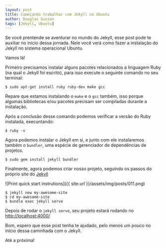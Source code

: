 ```yaml
---
layout: post
title: Começando trabalhar com Jekyll no Ubuntu
author: Douglas Gusson 
tags: [Jekyll, Ubuntu]
---
```


Se você prentende se aventurar no mundo do Jekyll, esse post pode te auxiliar no início dessa jornada. Nele você verá como fazer a instalação do Jekyll no sistema operacional Ubuntu.

Vamos lá!

Primeiro precisamos instalar alguns pacotes relacionados a linguagem Ruby (na qual o Jekyll foi escrito), para isso execute o seguinte comando no seu terminal:

```
$ sudo apt-get install ruby ruby-dev make gcc
```

Repare que estamos instalando o `make` e o `gcc` também, isso porque algumas bibliotecas e/ou pacotes precisam ser compiladas durante a instalação.

Após a conclusão desse comando podemos verificar a versão do Ruby instalada, execuntando:

```
$ ruby -v
```

Agora podemos instalar o Jekyll em si, e junto com ele instalaremos também o `bundler`, uma espécie de gerenciador de dependências de projetos.

```
$ sudo gem install jekyll bundler
```

Finalmente, agora podemos criar nosso projeto, seguindo os passos do próprio site do [Jekyll](https://jekyllrb.com)

![Print quick start instrutions]({{ site.url }}/assets/img/posts/011.png)

```
$ jekyll new my-awesome-site
$ cd my-awesome-site
$ bundle exec jekyll serve
```

Depois de rodar o `jekyll serve`, seu projeto estará rodando no [http://localhost:4000/](http://localhost:4000/)

Bom, espero que esse post tenha te ajudado, pelo menos um pouco no início dessa caminhada com o Jekyll.

Até a próxima!

